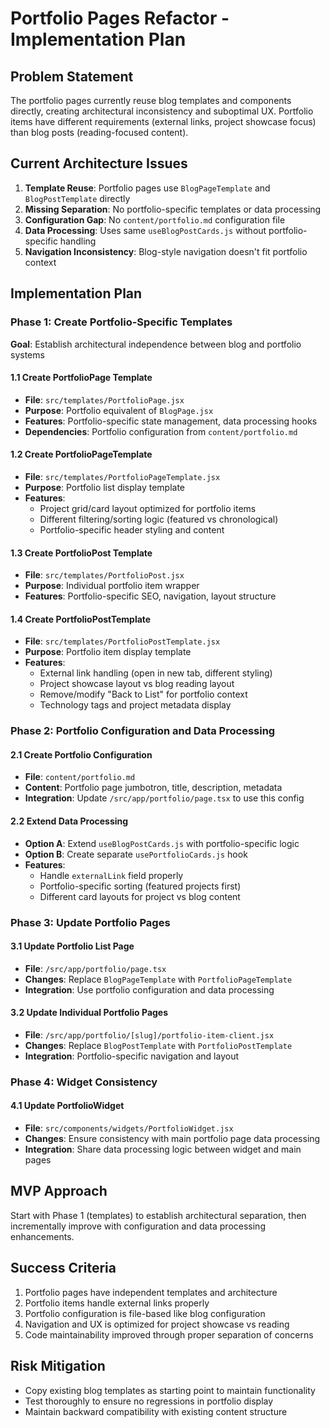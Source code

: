 # Portfolio Pages Refactor - Implementation Plan

## Problem Statement
The portfolio pages currently reuse blog templates and components directly, creating architectural inconsistency and suboptimal UX. Portfolio items have different requirements (external links, project showcase focus) than blog posts (reading-focused content).

## Current Architecture Issues
1. **Template Reuse**: Portfolio pages use `BlogPageTemplate` and `BlogPostTemplate` directly
2. **Missing Separation**: No portfolio-specific templates or data processing
3. **Configuration Gap**: No `content/portfolio.md` configuration file
4. **Data Processing**: Uses same `useBlogPostCards.js` without portfolio-specific handling
5. **Navigation Inconsistency**: Blog-style navigation doesn't fit portfolio context

## Implementation Plan

### Phase 1: Create Portfolio-Specific Templates
**Goal**: Establish architectural independence between blog and portfolio systems

#### 1.1 Create PortfolioPage Template
- **File**: `src/templates/PortfolioPage.jsx`
- **Purpose**: Portfolio equivalent of `BlogPage.jsx`
- **Features**: Portfolio-specific state management, data processing hooks
- **Dependencies**: Portfolio configuration from `content/portfolio.md`

#### 1.2 Create PortfolioPageTemplate 
- **File**: `src/templates/PortfolioPageTemplate.jsx`  
- **Purpose**: Portfolio list display template
- **Features**: 
  - Project grid/card layout optimized for portfolio items
  - Different filtering/sorting logic (featured vs chronological)
  - Portfolio-specific header styling and content

#### 1.3 Create PortfolioPost Template
- **File**: `src/templates/PortfolioPost.jsx`
- **Purpose**: Individual portfolio item wrapper
- **Features**: Portfolio-specific SEO, navigation, layout structure

#### 1.4 Create PortfolioPostTemplate
- **File**: `src/templates/PortfolioPostTemplate.jsx`
- **Purpose**: Portfolio item display template  
- **Features**:
  - External link handling (open in new tab, different styling)
  - Project showcase layout vs blog reading layout
  - Remove/modify "Back to List" for portfolio context
  - Technology tags and project metadata display

### Phase 2: Portfolio Configuration and Data Processing

#### 2.1 Create Portfolio Configuration
- **File**: `content/portfolio.md`
- **Content**: Portfolio page jumbotron, title, description, metadata
- **Integration**: Update `/src/app/portfolio/page.tsx` to use this config

#### 2.2 Extend Data Processing
- **Option A**: Extend `useBlogPostCards.js` with portfolio-specific logic
- **Option B**: Create separate `usePortfolioCards.js` hook
- **Features**:
  - Handle `externalLink` field properly
  - Portfolio-specific sorting (featured projects first)
  - Different card layouts for project vs blog content

### Phase 3: Update Portfolio Pages

#### 3.1 Update Portfolio List Page
- **File**: `/src/app/portfolio/page.tsx`
- **Changes**: Replace `BlogPageTemplate` with `PortfolioPageTemplate`
- **Integration**: Use portfolio configuration and data processing

#### 3.2 Update Individual Portfolio Pages
- **File**: `/src/app/portfolio/[slug]/portfolio-item-client.jsx`
- **Changes**: Replace `BlogPostTemplate` with `PortfolioPostTemplate`
- **Integration**: Portfolio-specific navigation and layout

### Phase 4: Widget Consistency

#### 4.1 Update PortfolioWidget
- **File**: `src/components/widgets/PortfolioWidget.jsx`
- **Changes**: Ensure consistency with main portfolio page data processing
- **Integration**: Share data processing logic between widget and main pages

## MVP Approach
Start with Phase 1 (templates) to establish architectural separation, then incrementally improve with configuration and data processing enhancements.

## Success Criteria
1. Portfolio pages have independent templates and architecture
2. Portfolio items handle external links properly
3. Portfolio configuration is file-based like blog configuration
4. Navigation and UX is optimized for project showcase vs reading
5. Code maintainability improved through proper separation of concerns

## Risk Mitigation
- Copy existing blog templates as starting point to maintain functionality
- Test thoroughly to ensure no regressions in portfolio display
- Maintain backward compatibility with existing content structure